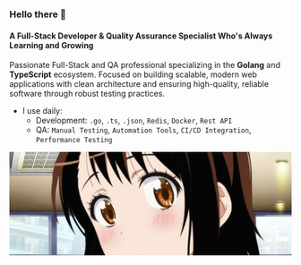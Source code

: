 ### Hello there 👋

#### A Full-Stack Developer & Quality Assurance Specialist Who's Always Learning and Growing

Passionate Full-Stack and QA professional specializing in the **Golang** and **TypeScript** ecosystem.
Focused on building scalable, modern web applications with clean architecture and ensuring high-quality, reliable software through robust testing practices.

- I use daily:
  - Development: `.go`, `.ts`, `.json`, `Redis`, `Docker`, `Rest API`
  - QA: `Manual Testing`, `Automation Tools`, `CI/CD Integration`, `Performance Testing`

<div align="center">
<a href="https://www.youtube.com/watch?v=V_oKkEZbvc0" target="_blank">
<img src="./onodera-kosaki-banner.jpeg" alt="Onodera kosaki from nisekoi banner" />
</a>
</div>
